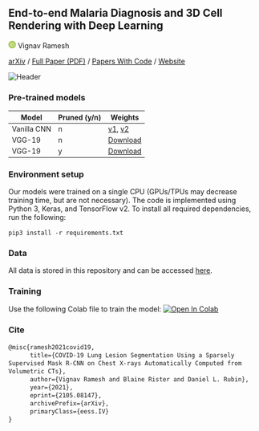 ## End-to-end Malaria Diagnosis and 3D Cell Rendering with Deep Learning
<a href="https://orcid.org/0000-0002-6521-7898"><img height="15" src="https://github.com/rvignav/CT2Xray/blob/master/docs/orcid.png"></a>&nbsp;Vignav Ramesh

[arXiv](https://arxiv.org/abs/2105.08147) / [Full Paper (PDF)](https://arxiv.org/pdf/2105.08147.pdf) / [Papers With Code](https://paperswithcode.com/paper/covid-19-lung-lesion-segmentation-using-a) / [Website](https://topdocmedicine.wixsite.com/topdoc)

![Header](https://github.com/rvignav/E2EMD/blob/main/docs/sshot.png)

### Pre-trained models

| Model | Pruned (y/n) | Weights | 
| --- | --- | --- | 
| Vanilla CNN  | n | [v1](https://github.com/rvignav/E2EMD/blob/main/weights/CNN-V1Weights.h5), [v2](https://github.com/rvignav/E2EMD/blob/main/weights/CNN-V2Weights.h5) |
| VGG-19 | n  | [Download](https://github.com/rvignav/E2EMD/blob/main/weights/VGGWeights.h5) |
| VGG-19 | y  | [Download](https://github.com/rvignav/E2EMD/blob/main/weights/finalPrunedWeights.h5) |

### Environment setup

Our models were trained on a single CPU (GPUs/TPUs may decrease training time, but are not necessary). The code is implemented using Python 3, Keras, and TensorFlow v2. To install all required dependencies, run the following:

    pip3 install -r requirements.txt

### Data

All data is stored in this repository and can be accessed [here](https://github.com/rvignav/E2EMD/tree/main/cell_images).

### Training

Use the following Colab file to train the model: <a href="https://colab.research.google.com/github/rvignav/E2EMD/blob/main/VGG.ipynb" target="_parent"><img src="https://colab.research.google.com/assets/colab-badge.svg" alt="Open In Colab"/></a>

### Cite
```
@misc{ramesh2021covid19,
      title={COVID-19 Lung Lesion Segmentation Using a Sparsely Supervised Mask R-CNN on Chest X-rays Automatically Computed from Volumetric CTs}, 
      author={Vignav Ramesh and Blaine Rister and Daniel L. Rubin},
      year={2021},
      eprint={2105.08147},
      archivePrefix={arXiv},
      primaryClass={eess.IV}
}
```
